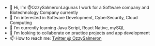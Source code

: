 - 👋 Hi, I’m @OzzySalmeronLagunas I work for a Software company and Biotechnology Company currently
- 👀 I’m interested in Software Development, CyberSecurity, Cloud Computing
- 🌱 I’m currently learning Java Script, React Native, mySQL  
- 💞️ I’m looking to collaborate on practice projects and app development
- 📫 How to reach me: [Twitter @ OzzySalmeron](https://twitter.com/OzzySalmeron)

<!---
OzzySalmeronLagunas/OzzySalmeronLagunas is a ✨ special ✨ repository because its `README.md` (this file) appears on your GitHub profile.
You can click the Preview link to take a look at your changes.
--->
